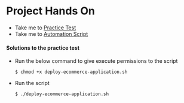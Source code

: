 # Project Hands On
  - Take me to [Practice Test](https://kodekloud.com/courses/shell-scripts-for-beginners/lectures/22122812)
  - Take me to [Automation Script](deploy-ecommerce-application.sh)
  
#### Solutions to the practice test

- Run the below command to give execute permissions to the script
  ```
  $ chmod +x deploy-ecommerce-application.sh
  ```
- Run the script
  ```
  $ ./deploy-ecommerce-application.sh
  ```
 
 
